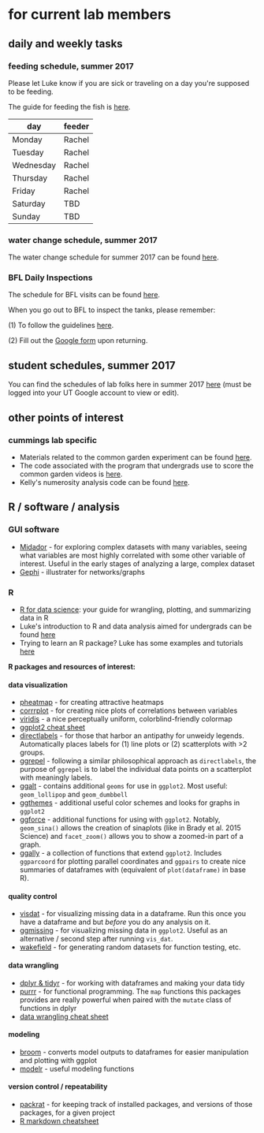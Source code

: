# for current lab members

## daily and weekly tasks

### feeding schedule, summer 2017

Please let Luke know if you are sick or traveling on a day you're supposed to be feeding.

The guide for feeding the fish is [here](https://github.com/lukereding/cummings_lab_members/blob/master/current-members/feeding_guide.md).

| day  |  feeder |
|---|---|
| Monday  | Rachel  |
| Tuesday | Rachel  |
| Wednesday  | Rachel  |
| Thursday  | Rachel  |
| Friday  | Rachel|
| Saturday | TBD  |
| Sunday | TBD  |

### water change schedule, summer 2017

The water change schedule for summer 2017 can be found [here](https://docs.google.com/spreadsheets/d/11rDYFusCRDkfhVnJj6glyc-7UZe_sjGYtff7ETf30nk/edit#gid=0).

### BFL Daily Inspections

The schedule for BFL visits can be found [here](https://docs.google.com/spreadsheets/d/1P8ZHOhtR9YWiSQtk04iip2XgDmuTlmmn8ljlmesAvPg/edit#gid=0).

When you go out to BFL to inspect the tanks, please remember: 

(1) To follow the guidelines [here](https://github.com/lukereding/cummings_lab_members/blob/master/current-members/bfl_daily_checklist.md). 

(2) Fill out the [Google form](https://goo.gl/forms/ZdS6uDZQtyupwpEv2) upon returning.

## student schedules, summer 2017

You can find the schedules of lab folks here in summer 2017 [here](https://docs.google.com/a/utexas.edu/spreadsheets/d/1_RQHVHNj1qwYX0NWWUdbTGjW-MdV_dJ0u7bmDLMwjGE/edit?usp=sharing) (must be logged into your UT Google account to view or edit).

## other points of interest

### cummings lab specific
- Materials related to the common garden experiment can be found [here](https://drive.google.com/drive/folders/0By-mmmYFVU9PdXdnMXp4RWxTdUU).
- The code associated with the program that undergrads use to score the common garden videos is [here](https://github.com/lukereding/common_garden).
- Kelly's numerosity analysis code can be found [here](https://github.com/kjw2539/numerosityanalysis).

## R / software / analysis

### GUI software
- [Midador](https://fathom.info/mirador/) - for exploring complex datasets with many variables, seeing what variables are most highly correlated with some other variable of interest. Useful in the early stages of analyzing a large, complex dataset
- [Gephi](https://gephi.org/) - illustrater for networks/graphs

### R
- [R for data science](http://r4ds.had.co.nz/): your guide for wrangling, plotting, and summarizing data in R   
- Luke's introduction to R and data analysis aimed for undergrads can be found [here](http://rpubs.com/lukereding/162259)
- Trying to learn an R package? Luke has some examples and tutorials [here](https://github.com/lukereding/random_scripts/blob/master/r_tutorials.R)  

**R packages and resources of interest:**
#### data visualization
- [pheatmap](https://github.com/raivokolde/pheatmap) - for creating attractive heatmaps
- [corrrplot](https://cran.r-project.org/web/packages/corrplot/vignettes/corrplot-intro.html) - for creating nice plots of correlations between variables
- [viridis](https://cran.r-project.org/web/packages/viridis/vignettes/intro-to-viridis.html) - a nice perceptually uniform, colorblind-friendly colormap
- [ggplot2 cheat sheet](https://www.rstudio.com/wp-content/uploads/2015/03/ggplot2-cheatsheet.pdf)
- [directlabels](http://directlabels.r-forge.r-project.org/) - for those that harbor an antipathy for unweidy legends. Automatically places labels for (1) line plots or (2) scatterplots with >2 groups.
- [ggrepel](https://github.com/slowkow/ggrepel/blob/master/vignettes/ggrepel.md) - following a similar philosophical approach as `directlabels`, the purpose of `ggrepel` is to label the individual data points on a scatterplot with meaningly labels.
- [ggalt](https://github.com/hrbrmstr/ggalt) - contains additional `geoms` for use in `ggplot2`. Most useful: `geom_lollipop` and `geom_dumbbell`
- [ggthemes](https://github.com/jrnold/ggthemes) - additional useful color schemes and looks for graphs in `ggplot2`
- [ggforce](https://cran.r-project.org/web/packages/ggforce/vignettes/Visual_Guide.html) - additional functions for using with `ggplot2`. Notably, `geom_sina()` allows the creation of sinaplots (like in Brady et al. 2015 Science) and `facet_zoom()` allows you to show a zoomed-in part of a graph. 
- [ggally](http://ggobi.github.io/ggally/) - a collection of functions that extend `ggplot2`. Includes `ggparcoord` for plotting parallel coordinates and `ggpairs` to create nice summaries of dataframes with (equivalent of `plot(dataframe)` in base R).

#### quality control
- [visdat](https://github.com/njtierney/visdat) - for visualizing missing data in a dataframe. Run this once you have a dataframe and but _before_ you do any analysis on it.
- [ggmissing](https://github.com/njtierney/ggmissing) - for visualizing missing data in `ggplot2`. Useful as an alternative / second step after running `vis_dat`. 
- [wakefield](https://github.com/trinker/wakefield#demonstration) - for generating random datasets for function testing, etc.

#### data wrangling
- [dplyr & tidyr](https://rpubs.com/bradleyboehmke/data_wrangling) - for working with dataframes and making your data tidy
- [purrr](https://github.com/hadley/purrr) - for functional programming. The `map` functions this packages provides are really powerful when paired with the `mutate` class of functions in dplyr
- [data wrangling cheat sheet](https://www.rstudio.com/wp-content/uploads/2015/02/data-wrangling-cheatsheet.pdf)

#### modeling
- [broom](https://github.com/dgrtwo/broom) - converts model outputs to dataframes for easier manipulation and plotting with ggplot
- [modelr](https://github.com/hadley/modelr) - useful modeling functions

#### version control / repeatability
- [packrat](http://rstudio.github.io/packrat/commands.html) - for keeping track of installed packages, and versions of those packages, for a given project
- [R markdown cheatsheet](https://www.rstudio.com/wp-content/uploads/2016/03/rmarkdown-cheatsheet-2.0.pdf)

